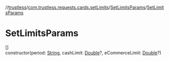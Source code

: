 //[trustless](../../../index.md)/[com.trustless.requests.cards.setLimits](../index.md)/[SetLimitsParams](index.md)/[SetLimitsParams](-set-limits-params.md)

# SetLimitsParams

[]\
constructor(period: [String](https://kotlinlang.org/api/latest/jvm/stdlib/kotlin/-string/index.html), cashLimit: [Double](https://kotlinlang.org/api/latest/jvm/stdlib/kotlin/-double/index.html)?, eCommerceLimit: [Double](https://kotlinlang.org/api/latest/jvm/stdlib/kotlin/-double/index.html)?)
